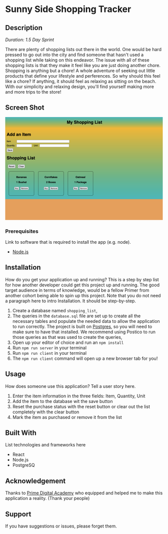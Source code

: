 # Sunny Side Shopping Tracker


## Description


_Duration: 1.5 Day Sprint_


There are plenty of shopping lists out there in the world. One would be hard pressed to go out into the city and find someone that hasn't used a shopping list while taking on this endeavor. The issue with all of these shopping lists is that they make it feel like you are just doing another chore. Shopping is anything but a chore! A whole adventure of seeking out little products that define your lifestyle and perferences. So why should this feel like a chore?
If anything, it should feel as relaxing as sitting on the beach. With our simplicity and relaxing design, you'll find yourself making more and more trips to the store!


## Screen Shot


![Sunny Side!](./example.png "Optional Title")



### Prerequisites


Link to software that is required to install the app (e.g. node).


- [Node.js](https://nodejs.org/en/)


## Installation


How do you get your application up and running? This is a step by step list for how another developer could get this project up and running. The good target audience in terms of knowledge, would be a fellow Primer from another cohort being able to spin up this project. Note that you do not need a paragraph here to intro Installation. It should be step-by-step.




1. Create a database named `shopping_list`,
2. The queries in the `database.sql` file are set up to create all the necessary tables and populate the needed data to allow the application to run correctly. The project is built on [Postgres](https://www.postgresql.org/download/), so you will need to make sure to have that installed. We recommend using Postico to run those queries as that was used to create the queries,
3. Open up your editor of choice and run an `npm install`
4. Run `npm run server` in your terminal
5. Run `npm run client` in your terminal
6. The `npm run client` command will open up a new browser tab for you!


## Usage
How does someone use this application? Tell a user story here.


1. Enter the item information in the three fields: Item, Quantity, Unit
2. Add the item to the database wit the save button
3. Reset the purchase status with the reset button or clear out the list completely with the clear button
4. Mark the item as purchased or remove it from the list




## Built With


List technologies and frameworks here
- React
- Node.js
- PostgreSQ




## Acknowledgement
Thanks to [Prime Digital Academy](www.primeacademy.io) who equipped and helped me to make this application a reality. (Thank your people)


## Support
If you have suggestions or issues, please forget them.


